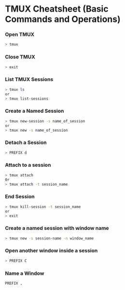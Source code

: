 # TMUX Cheatsheet (Basic Commands and Operations)

### Open TMUX
```sh
> tmux
```

### Close TMUX
```sh
> exit
```

### List TMUX Sessions
```sh
> tmux ls
or
> tmux list-sessions
```

### Create a Named Session
```sh
> tmux new-session -s name_of_session
or
> tmux new -s name_of_session
```

### Detach a Session
```sh
> PREFIX d
```

### Attach to a session
```sh
> tmux attach
0r
> tmux attach -t session_name
```

### End Session
```sh
> tmux kill-session -t session_name
or
> exit
```

### Create a named session with window name
```sh
> tmux new -s session-name -n window_name
```

### Open another window inside a session
```sh
> PREFIX C
```

### Name a Window
```sh
PREFIX ,
```
